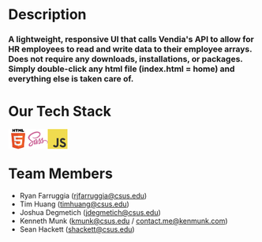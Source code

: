 # Description
### A lightweight, responsive UI that calls Vendia's API to allow for HR employees to read and write data to their employee arrays. Does not require any downloads, installations, or packages. Simply double-click any html file (index.html = home) and everything else is taken care of.

# Our Tech Stack

<img align="left" alt="HTML5" width="40px" src="https://raw.githubusercontent.com/github/explore/80688e429a7d4ef2fca1e82350fe8e3517d3494d/topics/html/html.png" />
<img align="left" alt="Sass" width="40px" src="https://raw.githubusercontent.com/github/explore/80688e429a7d4ef2fca1e82350fe8e3517d3494d/topics/sass/sass.png" />
<img align="left" alt="JavaScript" width="40px" src="https://raw.githubusercontent.com/github/explore/80688e429a7d4ef2fca1e82350fe8e3517d3494d/topics/javascript/javascript.png" />
<br />
<br />

# Team Members
- Ryan Farruggia (rjfarruggia@csus.edu)
- Tim Huang (timhuang@csus.edu)
- Joshua Degmetich (jdegmetich@csus.edu)
- Kenneth Munk (kmunk@csus.edu / contact.me@kenmunk.com)
- Sean Hackett (shackett@csus.edu)
